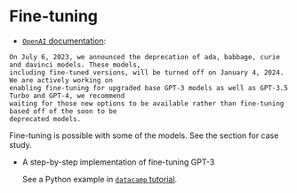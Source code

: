 
# Fine-tuning

- [`OpenAI` documentation](https://platform.openai.com/docs/guides/fine-tuning): 
```text
On July 6, 2023, we announced the deprecation of ada, babbage, curie and davinci models. These models, 
including fine-tuned versions, will be turned off on January 4, 2024. We are actively working on 
enabling fine-tuning for upgraded base GPT-3 models as well as GPT-3.5 Turbo and GPT-4, we recommend 
waiting for those new options to be available rather than fine-tuning based off of the soon to be 
deprecated models.
```

Fine-tuning is possible with some of the models. See the section for case study.

- A step-by-step implementation of fine-tuning GPT-3

  See a Python example in [`datacamp` tutorial](https://www.datacamp.com/tutorial/fine-tuning-gpt-3-using-the-open-ai-api-and-python).